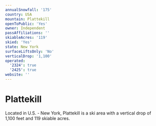 ```yaml
---
annualSnowfall: '175'
country: USA
mountain: Plattekill
openToPublic: 'Yes'
owner: Independent
passAffiliations: ''
skiableAcres: '119'
skied: 'Yes'
state: New York
surfaceLiftsOnly: 'No'
verticalDrop: '1,100'
operated:
  '2324': true
  '2425': true
website: ''
---
```



# Plattekill

Located in U.S. - New York, Plattekill is a ski area with a vertical drop of 1,100 feet and 119 skiable acres.

